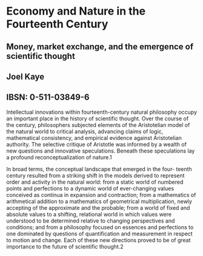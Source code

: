 # Economy and Nature in the Fourteenth Century


## Money, market exchange, and the emergence of scientific thought

## Joel Kaye

## IBSN: 0-511-03849-6

Intellectual innovations within fourteenth-century natural philosophy occupy an important place in the history of scientific thought. Over the course of the century, philosophers subjected elements of the Aristotelian model of the natural world to critical analysis, advancing claims of logic, mathematical consistency, and empirical evidence against Aristotelian authority. The selective critique of Aristotle was informed by a wealth of new questions and innovative speculations. Beneath these speculations lay a profound reconceptualization of nature.1

In broad terms, the conceptual landscape that emerged in the four- teenth century resulted from a striking shift in the models derived to  represent order and activity in the natural world: from a static world of numbered points and perfections to a dynamic world of ever-changing values conceived as continua in expansion and contraction; from a mathematics of arithmetical addition to a mathematics of geometrical multiplication, newly accepting of the approximate and the probable; from a world of fixed and absolute values to a shifting, relational world in which values were understood to be determined relative to changing perspectives and conditions; and from a philosophy focused on essences and perfections to one dominated by questions of quantification and measurement in respect to motion and change. Each of these new directions proved to be of great importance to the future of scientific thought.2
